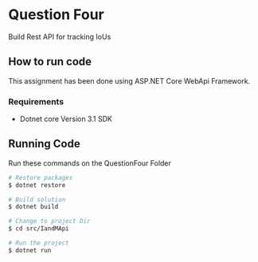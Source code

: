 # Question Four

Build Rest API for tracking IoUs

## How to run code

This assignment has been done using ASP.NET Core WebApi Framework.

### Requirements

- Dotnet core Version 3.1 SDK

## Running Code

Run these commands on the QuestionFour Folder

```bash
# Restore packages
$ dotnet restore

# Build solution
$ dotnet build

# Change to project Dir
$ cd src/IandMApi

# Run the project
$ dotnet run

```